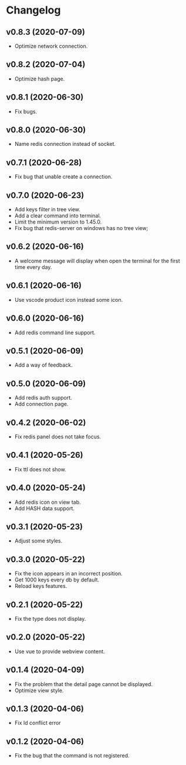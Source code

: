 # Changelog

## v0.8.3 (2020-07-09)

+ Optimize network connection.

## v0.8.2 (2020-07-04)

+ Optimize hash page.

## v0.8.1 (2020-06-30)

+ Fix bugs.

## v0.8.0 (2020-06-30)

+ Name redis connection instead of socket.

## v0.7.1 (2020-06-28)

+ Fix bug that unable create a connection.

## v0.7.0 (2020-06-23)

+ Add keys filter in tree view.
+ Add a clear command into terminal.
+ Limit the minimum version to 1.45.0.
+ Fix bug that redis-server on windows has no tree view;

## v0.6.2 (2020-06-16)

+ A welcome message will display when open the terminal for the first time every day.

## v0.6.1 (2020-06-16)

+ Use vscode product icon instead some icon.

## v0.6.0 (2020-06-16)

+ Add redis command line support.

## v0.5.1 (2020-06-09)

+ Add a way of feedback.

## v0.5.0 (2020-06-09)

+ Add redis auth support.
+ Add connection page.

## v0.4.2 (2020-06-02)

+ Fix redis panel does not take focus.

## v0.4.1 (2020-05-26)

+ Fix ttl does not show.

## v0.4.0 (2020-05-24)

+ Add redis icon on view tab.
+ Add HASH data support.

## v0.3.1 (2020-05-23)

+ Adjust some styles.

## v0.3.0 (2020-05-22)

+ Fix the icon appears in an incorrect position.
+ Get 1000 keys every db by default.
+ Reload keys features.

## v0.2.1 (2020-05-22)

+ Fix the type does not display.

## v0.2.0 (2020-05-22)

+ Use vue to provide webview content.

## v0.1.4 (2020-04-09)

+ Fix the problem that the detail page cannot be displayed.
+ Optimize view style.

## v0.1.3 (2020-04-06)

+ Fix Id conflict error

## v0.1.2 (2020-04-06)

+ Fix the bug that the command is not registered.
